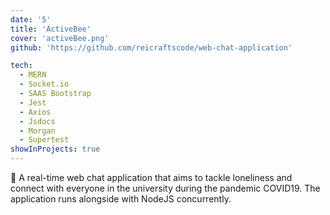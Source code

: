 ```yaml
---
date: '5'
title: 'ActiveBee'
cover: 'activeBee.png'
github: 'https://github.com/reicraftscode/web-chat-application'

tech:
  - MERN
  - Socket.io 
  - SAAS Bootstrap
  - Jest
  - Axios
  - Jsdocs
  - Morgan
  - Supertest
showInProjects: true
---
```

💬 A real-time web chat application that aims to tackle loneliness and connect with everyone in the university during the pandemic COVID19. The application runs alongside with NodeJS concurrently.
